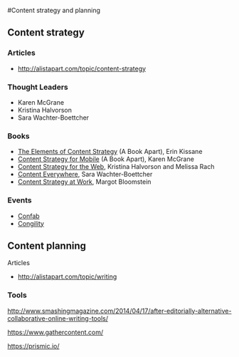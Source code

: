 #Content strategy and planning

## Content strategy

### Articles

* http://alistapart.com/topic/content-strategy

### Thought Leaders

* Karen McGrane
* Kristina Halvorson
* Sara Wachter-Boettcher

### Books

* [The Elements of Content Strategy](http://www.abookapart.com/products/the-elements-of-content-strategy/) (A Book Apart), Erin Kissane 
* [Content Strategy for Mobile](http://www.abookapart.com/products/content-strategy-for-mobile/) (A Book Apart), Karen McGrane
* [Content Strategy for the Web](http://contentstrategy.com/book.html), Kristina Halvorson and Melissa Rach
* [Content Everywhere](http://rosenfeldmedia.com/books/content-everywhere/), Sara Wachter-Boettcher
* [Content Strategy at Work](http://appropriateinc.com/book/), Margot Bloomstein

### Events

* [Confab](http://confabevents.com/)
* [Congility](http://www.congility.com/)


## Content planning

Articles

* http://alistapart.com/topic/writing

### Tools

http://www.smashingmagazine.com/2014/04/17/after-editorially-alternative-collaborative-online-writing-tools/

https://www.gathercontent.com/

https://prismic.io/
